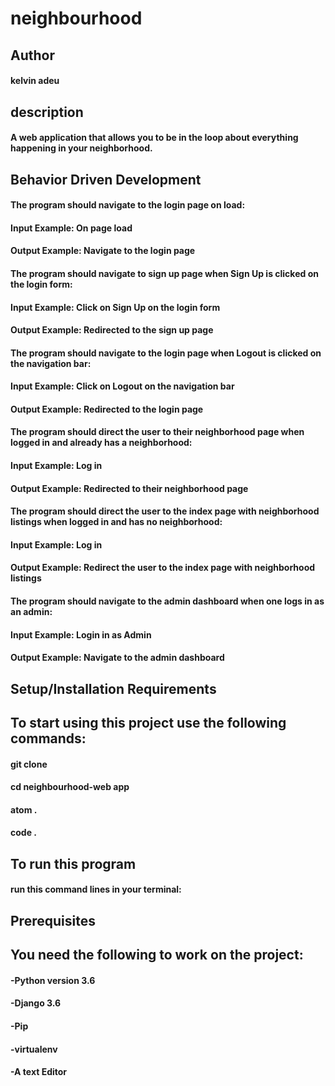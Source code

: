 # neighbourhood

## Author
#### kelvin adeu

## description
#### A web application that allows you to be in the loop about everything happening in your neighborhood.

## Behavior Driven Development
#### The program should navigate to the login page on load:

#### Input Example: On page load

#### Output Example: Navigate to the login page

#### The program should navigate to sign up page when Sign Up is clicked on the login form:

#### Input Example: Click on Sign Up on the login form

#### Output Example: Redirected to the sign up page

#### The program should navigate to the login page when Logout is clicked on the navigation bar:

#### Input Example: Click on Logout on the navigation bar

#### Output Example: Redirected to the login page

#### The program should direct the user to their neighborhood page when logged in and already has a neighborhood:

#### Input Example: Log in
#### Output Example: Redirected to their neighborhood page

#### The program should direct the user to the index page with neighborhood listings when logged in and has no neighborhood:

#### Input Example: Log in

#### Output Example: Redirect the user to the index page with neighborhood listings

#### The program should navigate to the admin dashboard when one logs in as an admin:

#### Input Example: Login in as Admin

#### Output Example: Navigate to the admin dashboard

## Setup/Installation Requirements

## To start using this project use the following commands:

#### git clone
#### cd neighbourhood-web app
#### atom .
#### code .

## To run this program
#### run this command lines in your terminal:

## Prerequisites

## You need the following to work on the project:
#### -Python version 3.6
#### -Django 3.6
#### -Pip
#### -virtualenv
#### -A text Editor
